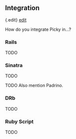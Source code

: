 ## Integration

{.edit}
[edit](http://github.com/floere/picky/blob/master/web/source/documentation/_integration.html.md)

How do you integrate Picky in…?

### Rails

TODO

### Sinatra

TODO

TODO Also mention Padrino.

### DRb

TODO

### Ruby Script

TODO